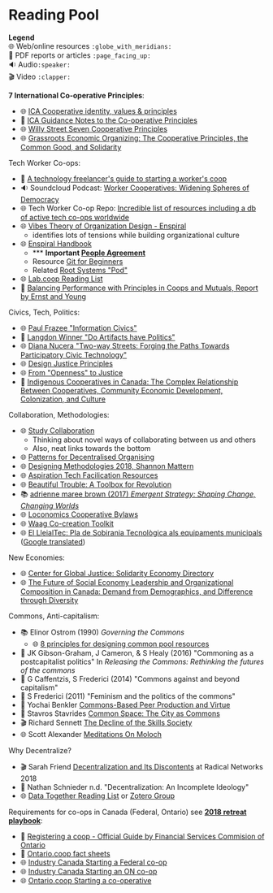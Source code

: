 # Reading Pool
 
**Legend**  
🌐 Web/online resources `:globe_with_meridians:`  
📄 PDF reports or articles `:page_facing_up:`  
🔉 Audio`:speaker:`  
🎬 Video `:clapper:`     

**7 International Co-operative Principles**:

- 🌐 [ICA Cooperative identity, values & principles](https://www.ica.coop/en/whats-co-op/co-operative-identity-values-principles)
- 📄 [ICA Guidance Notes to the Co-operative Principles](https://www.ica.coop/sites/default/files/publication-files/ica-guidance-notes-en-310629900.pdf)
- 🌐 [Willy Street Seven Cooperative Principles](https://www.willystreet.coop/seven-cooperative-principles)
- 🌐 [Grassroots Economic Organizing: The Cooperative Principles, the Common Good, and Solidarity](http://www.geo.coop/story/cooperative-principles-common-good-and-solidarity)

Tech Worker Co-ops:

- 📄 [A technology freelancer's guide to starting a worker's coop](https://cryptography.dog/TechCoopHOWTO.pdf)
- 🔉 Soundcloud Podcast: [Worker Cooperatives: Widening Spheres of Democracy](https://www.upstreampodcast.org/workercoops1)
- 🌐 Tech Worker Co-op Repo: [Incredible list of resources including a db of active tech co-ops worldwide](https://github.com/hng/tech-coops)
- 🌐 [Vibes Theory of Organization Design - Enspiral](http://richdecibels.com/stories/vibes-theory/vibes-theory.html)
    - identifies lots of tensions while building organizational culture
- 🌐 [Enspiral Handbook](https://handbook.enspiral.com/)
    - *** **Important [People Agreement](https://handbook.enspiral.com/agreements/people.html)**
    - Resource [Git for Beginners](https://handbook.enspiral.com/guides/github_for_beginners.html)
    - Related [Root Systems "Pod"](https://www.rootsystems.nz/)
- 🌐 [Lab.coop Reading List](http://www.lab.coop/blog/share-more-to-have-more-why-lab-coop-is-an-employee-owned-hol)
- 📄 [Balancing Performance with Principles in Coops and Mutuals, Report by Ernst and Young](https://web.archive.org/web/20180329032602/http://www.ey.com/Publication/vwLUAssets/Enlightened_co-operative_governance/$FILE/Enlightened%20co-operative%20governance_EN.pdf)

Civics, Tech, Politics:

- 🌐 [Paul Frazee "Information Civics"](https://infocivics.com/)
- 📄 [Langdon Winner "Do Artifacts have Politics"](https://www.cc.gatech.edu/~beki/cs4001/Winner.pdf)
- 🌐 [Diana Nucera "Two-way Streets: Forging the Paths Towards Participatory Civic Technology"](https://web.archive.org/web/20190707030109id_/https://civicquarterly.com/article/two-way-streets/)
- 🌐 [Design Justice Principles](http://designjusticenetwork.org/network-principles/)
- 🌐 [From "Openness" to Justice](http://hackeducation.com/2014/11/16/from-open-to-justice)
- 📄 [Indigenous Cooperatives in Canada: The Complex Relationship Between Cooperatives, Community Economic Development, Colonization, and Culture](https://web.archive.org/web/20170812120641/http://www.jeodonline.com/sites/jeodonline.com/files/articles/2015/08/13/6sengupta13aug2015.pdf)

Collaboration, Methodologies:

- 🌐 [Study Collaboration](http://studycollaboration.com)
    - Thinking about novel ways of collaborating between us and others
    - Also, neat links towards the bottom
- 🌐 [Patterns for Decentralised Organising](https://github.com/rdbartlett/patterns)
- 🌐 [Designing Methodologies 2018, Shannon Mattern](http://www.wordsinspace.net/designingmethods/spring2018/)
- 🌐 [Aspiration Tech Facilication Resources](https://facilitation.aspirationtech.org/index.php?title=Main_Page)
- 🌐 [Beautiful Trouble: A Toolbox for Revolution](http://beautifultrouble.org/)
- :books: [adrienne maree brown (2017) *Emergent Strategy: Shaping Change, Changing Worlds*](https://www.akpress.org/emergentstrategy.html)
- 🌐 [Loconomics Cooperative Bylaws](https://loconomics.gitbooks.io/loconomics-cooperative-bylaws/content/)
- 🌐 [Waag Co-creation Toolkit](http://web.archive.org/web/20161216125609/http://co-creation.waag.org/)
- 🌐 [El LleialTec: Pla de Sobirania Tecnològica als equipaments municipals](https://tec.lleialtat.cat/) ([Google translated](https://translate.google.ca/translate?hl=en&sl=ca&tl=en&u=https%3A%2F%2Ftec.lleialtat.cat))

New Economies:

- 🌐 [Center for Global Justice: Solidarity Economy Directory](https://globaljusticecenter.org/solidarity-economy-directory/International)
- 🌐 [The Future of Social Economy Leadership and Organizational Composition in Canada: Demand from Demographics, and Difference through Diversity](https://journals.openedition.org/interventionseconomiques/2794)

Commons, Anti-capitalism:

- :books: Elinor Ostrom (1990) *Governing the Commons*
    - 🌐 [8 principles for designing common pool resources](http://www.onthecommons.org/magazine/elinor-ostroms-8-principles-managing-commmons)
- 📄 JK Gibson-Graham, J Cameron, & S Healy (2016) "Commoning as a postcapitalist politics" In *Releasing the Commons: Rethinking the futures of the commons*
- 📄 G Caffentzis, S Frederici (2014) "Commons against and beyond capitalism"
- 📄 S Frederici (2011) "Feminism and the politics of the commons"
- 📄 Yochai Benkler [Commons-Based Peer Production and Virtue](https://nissenbaum.tech.cornell.edu/papers/jopp_235.pdf)
- 📄 Stavros Stavrides [Common Space: The City as Commons](https://zajednicko.org/mreznabibliografija/wp-content/uploads/sites/2/2018/04/Stavrides-Stavros_Common-Space-The-City-as-Commons.pdf)
- 🎬 Richard Sennett [The Decline of the Skills Society](https://www.youtube.com/watch?v=mjd5iM42APA)
- 🌐 Scott Alexander [Meditations On Moloch](https://slatestarcodex.com/2014/07/30/meditations-on-moloch/)

Why Decentralize?

- 🎬 Sarah Friend [Decentralization and Its Discontents](https://www.youtube.com/watch?v=Km6EYsBYAlY) at Radical Networks 2018
- 📄 Nathan Schnieder n.d. "Decentralization: An Incomplete Ideology"
- 🌐 [Data Together Reading List](https://github.com/datatogether/reading_datatogether) or [Zotero Group](https://www.zotero.org/groups/datatogether)

Requirements for co-ops in Canada (Federal, Ontario) see [**2018 retreat playbook**](https://github.com/hyphacoop/organizing/tree/master/2018-december-retreat):

- 📄 [Registering a coop - Official Guide by Financial Services Commision of Ontario](https://www.fsco.gov.on.ca/en/coops/Documents/register_co-ops-guide.pdf)
- 📄 [Ontario.coop fact sheets](https://ontario.coop/sites/default/files/Complete%20list%20of%20FACTSheets%20-%20Updated.pdf)
- 🌐 [Industry Canada Starting a Federal co-op](https://www.ic.gc.ca/eic/site/106.nsf/eng/h_00073.html#federal)
- 🌐 [Industry Canada Starting an ON co-op](https://www.ic.gc.ca/eic/site/106.nsf/eng/h_00073.html#ontario)
- 🌐 [Ontario.coop Starting a co-operative](https://www.ontario.coop/starting-co-operative)
